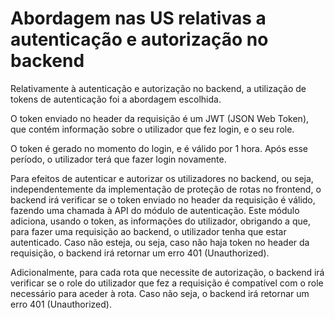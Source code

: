 # Abordagem nas US relativas a autenticação e autorização no backend

Relativamente à autenticação e autorização no backend, a utilização de tokens de autenticação foi a abordagem escolhida.

O token enviado no header da requisição é um JWT (JSON Web Token), que contém informação sobre o utilizador que fez login, e o seu role.

O token é gerado no momento do login, e é válido por 1 hora. Após esse período, o utilizador terá que fazer login novamente.

Para efeitos de autenticar e autorizar os utilizadores no backend, ou seja, independentemente da implementação de proteção de rotas no frontend, o backend irá verificar se o token enviado no header da requisição é válido, fazendo uma chamada à API do módulo de autenticação. Este módulo adiciona, usando o token, as informações do utilizador, obrigando a que, para fazer uma requisição ao backend, o utilizador tenha que estar autenticado. Caso não esteja, ou seja, caso não haja token no header da requisição, o backend irá retornar um erro 401 (Unauthorized).

Adicionalmente, para cada rota que necessite de autorização, o backend irá verificar se o role do utilizador que fez a requisição é compatível com o role necessário para aceder à rota. Caso não seja, o backend irá retornar um erro 401 (Unauthorized).